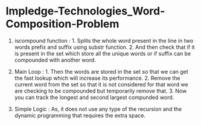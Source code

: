 # Impledge-Technologies_Word-Composition-Problem

1. iscompound function : 1. Splits the whole word present in the line in two words prefix and suffix using substr function.
                         2. And then check that if it is present in the set which store all the unique words or if suffix can be compounded with another word.
   
2. Main Loop : 1. Then the words are stored in the set so that we can get the fast lookup which will increase its performance.
               2. Remove the current word from the set so that it is not considered for that word we are checking to be compounded but temporarily remove that.
               3. Now you can track the longest and second largest compunded word.

3. Simple Logic : As, it does not use any type of the recursion and the dynamic programming that requires the extra space.
